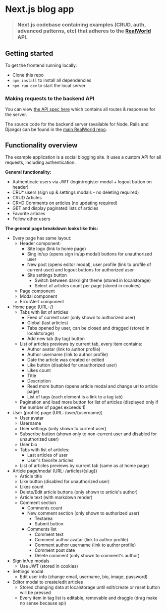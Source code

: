 # Next.js blog app

> ### Next.js codebase containing examples (CRUD, auth, advanced patterns, etc) that adheres to the [RealWorld](https://github.com/gothinkster/realworld-example-apps) API.

## Getting started

To get the frontend running locally:

- Clone this repo
- `npm install` to install all dependencies
- `npm run dev` to start the local server

### Making requests to the backend API

You can view [the API spec here](https://github.com/GoThinkster/productionready/blob/master/api) which contains all routes & responses for the server.

The source code for the backend server (available for Node, Rails and Django) can be found in the [main RealWorld repo](https://github.com/gothinkster/realworld).

## Functionality overview

The example application is a social blogging site. It uses a custom API for all requests, including authentication.

**General functionality:**

- Authenticate users via JWT (login/register modal + logout button on header)
- CRU\* users (sign up & settings modals - no deleting required)
- CRUD Articles
- CR\*D Comments on articles (no updating required)
- GET and display paginated lists of articles
- Favorite articles
- Follow other users

**The general page breakdown looks like this:**

- Every page has same layout:
  - Header component:
    - Site logo (link to home page)
    - Sing in/up (opens sign in/up modal) buttons for unauthorized user
    - New post (opens editor modal), user profile (link to profile of current user) and logout buttons for authorized user
    - Site settings button
      - Switch between dark/light theme (stored in localstorage)
      - Select of articles count per page (stored in cookies)
  - Page component
  - Modal component
  - ErrorAlert component
- Home page (URL: /)
  - Tabs with list of articles
    - Feed of current user (only shown to authorized user)
    - Global (last articles)
    - Tabs opened by user, can be closed and dragged (stored in localstorage)
    - Add new tab (by tag) button
  - List of articles previews by current tab, every item contains:
    - Author avatar (link to author profile)
    - Author username (link to author profile)
    - Date the article was created or edited
    - Like button (disabled for unauthorized user)
    - Likes count
    - Title
    - Description
    - Read more button (opens article modal and change url to article page)
    - List of tags (each element is a link to a tag tab)
  - Pagination and load more button for list of articles (displayed only if the number of pages exceeds 1)
- User (profile) page (URL: /user/{username})
  - User avatar
  - Username
  - User settings (only shown to current user)
  - Subscribe button (shown only to non-current user and disabled for unauthorized user)
  - User bio
  - Tabs with list of articles:
    - Last articles of user
    - User's favorite articles
  - List of articles previews by current tab (same as at home page)
- Article page/modal (URL: /articles/{slug})
  - Article title
  - Like button (disabled for unauthorized user)
  - Likes count
  - Delete/Edit article buttons (only shown to article's author)
  - Article text (with markdown render)
  - Comment section
    - Comments count
    - New comment section (only shown to authorized user)
      - Textarea
      - Submit button
    - Comments list
      - Comment text
      - Comment author avatar (link to author profile)
      - Comment author username (link to author profile)
      - Comment post date
      - Delete comment (only shown to comment's author)
- Sign in/up modals
  - Use JWT (stored in cookies)
- Settings modal
  - Edit user info (change email, username, bio, image, password)
- Editor modal to create/edit articles
  - Stored changing data at localstorage until edit/create or reset button will be pressed
  - Every item in tag list is editable, removable and draggle (drag make no sense because api)
